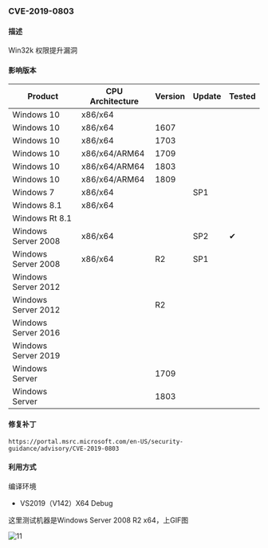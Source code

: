 ### CVE-2019-0803

#### 描述

Win32k 权限提升漏洞

#### 影响版本

| Product             | CPU Architecture | Version | Update | Tested             |
| ------------------- | ---------------- | ------- | ------ | ------------------ |
| Windows 10          | x86/x64          |         |        |                    |
| Windows 10          | x86/x64          | 1607    |        |                    |
| Windows 10          | x86/x64          | 1703    |        |                    |
| Windows 10          | x86/x64/ARM64    | 1709    |        |                    |
| Windows 10          | x86/x64/ARM64    | 1803    |        |                    |
| Windows 10          | x86/x64/ARM64    | 1809    |        |                    |
| Windows 7           | x86/x64          |         | SP1    |                    |
| Windows 8.1         | x86/x64          |         |        |                    |
| Windows Rt 8.1      |                  |         |        |                    |
| Windows Server 2008 | x86/x64          |         | SP2    | &#10004; |
| Windows Server 2008 | x86/x64          | R2      | SP1    |                    |
| Windows Server 2012 |                  |         |        |                    |
| Windows Server 2012 |                  | R2      |        |                    |
| Windows Server 2016 |                  |         |        |                    |
| Windows Server 2019 |                  |         |        |                    |
| Windows Server      |                  | 1709    |        |                    |
| Windows Server      |                  | 1803    |        |                    |

#### 修复补丁

```
https://portal.msrc.microsoft.com/en-US/security-guidance/advisory/CVE-2019-0803
```

#### 利用方式

编译环境

- VS2019（V142）X64 Debug

这里测试机器是Windows Server 2008 R2 x64，上GIF图

![11](https://github.com/Ascotbe/Random-img/blob/master/WindowsKernelExploits/4.gif?raw=true)
